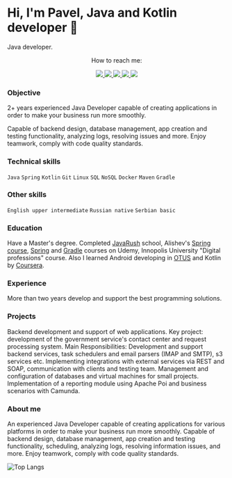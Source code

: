 # Hi, I'm Pavel, Java and Kotlin developer 👋  

Java developer. 
<div style="text-align: center;">How to reach me:</div>

<p align='center'>
    <a href="mailto:paul.bezborodov@protonmail.com">
        <img src="https://img.shields.io/badge/ProtonMail-8B89CC?style=for-the-badge&logo=protonmail&logoColor=white"/>
    </a>
    <a href="https://t.me/BezborodovPaul">
        <img src="https://img.shields.io/badge/Telegram-2CA5E0?style=for-the-badge&logo=telegram&logoColor=white"/>
    </a>
    <a href="https://vk.com/id235759008">
        <img src="https://img.shields.io/badge/вконтакте-%232E87FB.svg?&style=for-the-badge&logo=vk&logoColor=white"/>
    </a>
    <a href="mailto:igorshabaga@gmail.com">
        <img src="https://img.shields.io/badge/Gmail-D14836?style=for-the-badge&logo=gmail&logoColor=white"/>
    </a>
    <a href="https://linkedin.com/in/pavel-bezborodov">
        <img src="https://img.shields.io/badge/LinkedIn-0077B5?style=for-the-badge&logo=linkedin&logoColor=white"/>
    </a>
</p>

### Objective
2+ years experienced Java Developer capable of creating applications in order to make your business run more smoothly.

Capable of backend design, database management, app creation and testing functionality, analyzing logs, resolving issues and more. Enjoy teamwork, comply with code quality standards.
### Technical skills
`Java` `Spring` `Kotlin` `Git` `Linux` `SQL` `NoSQL` `Docker` `Maven` `Gradle`
### Other skills
`English upper intermediate` `Russian native` `Serbian basic`
### Education
Have a Master's degree.
Completed [JavaRush](https://javarush.ru/users/2643012) school, Alishev's [Spring course](https://swiftbook.org/courses/438), [Spring](https://www.udemy.com/certificate/UC-b9c5345b-953d-4b30-ab09-10d494b743c4/) and [Gradle](https://www.udemy.com/certificate/UC-cb57e9b4-b010-48d5-9cf8-f198ca8d7770/) courses on Udemy, Innopolis University "Digital professions" course. Also I learned Android developing in [OTUS](https://otus.ru/lessons/android-gpb) and Kotlin by [Coursera](https://www.coursera.org/learn/kotlin-for-java-developers).
### Experience
More than two years develop and support the best programming solutions. 
### Projects 
Backend development and support of web applications.
Key project: development of the government service's contact center and request processing system.
Main Responsibilities: Development and support backend services, task schedulers and email parsers (IMAP and SMTP), s3 services etc. Implementing integrations with external services via REST and SOAP, communication with clients and testing team. Management and configuration of databases and virtual machines for small projects. Implementation of a reporting module using Apache Poi and business scenarios with Camunda.
### About me
An experienced Java Developer capable of creating applications for various platforms in order to make your business run more smoothly. Capable of backend design, database management, app creation and testing functionality, scheduling, analyzing logs, resolving information issues, and more. Enjoy teamwork, comply with code quality standards.

![Top Langs](https://github-readme-stats.vercel.app/api/top-langs/?username=pashabezborod&theme=dracula)  
